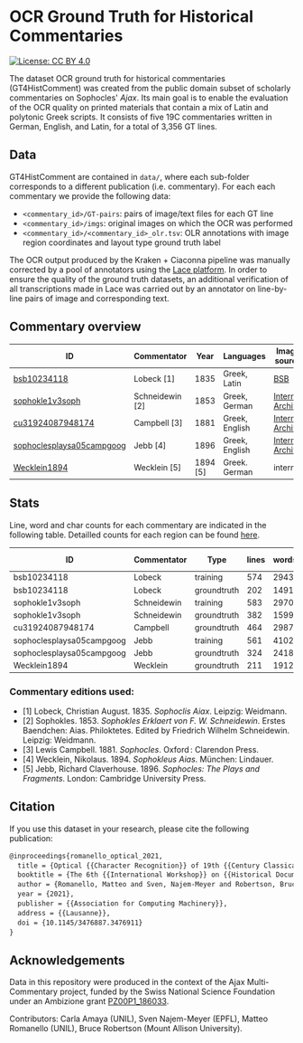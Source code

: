# OCR Ground Truth for Historical Commentaries

[![License: CC BY 4.0](https://img.shields.io/badge/License-CC%20BY%204.0-lightgrey.svg)](https://creativecommons.org/licenses/by/4.0/)

The dataset OCR ground truth for historical commentaries (GT4HistComment) was created from the public domain subset of scholarly commentaries on Sophocles' *Ajax*. Its main goal is to enable the evaluation of the OCR quality on printed materials that contain a mix of Latin and polytonic Greek scripts. It consists of five 19C commentaries written in German, English, and Latin, for a total of 3,356 GT lines.

## Data

GT4HistComment are contained in `data/`, where each sub-folder corresponds to a different publication (i.e. commentary). For each each commentary we provide the following data:
- `<commentary_id>/GT-pairs`: pairs of image/text files for each GT line
- `<commentary_id>/imgs`: original images on which the OCR was performed
- `<commentary_id>/<commentary_id>_olr.tsv`: OLR annotations with image region coordinates and layout type ground truth label

The OCR output produced by the Kraken + Ciaconna pipeline was manually corrected by a pool of annotators using the [Lace platform](https://github.com/brobertson/Lace2/). In order to ensure the quality of the ground truth datasets, an additional verification of all transcriptions made in Lace was carried out by an annotator on line-by-line pairs of image and corresponding text.



## Commentary overview


|        ID     | Commentator     | Year | Languages | Image source | Line example |
|---------------|-----------------|------|-----------|--------------|--------------|
| [bsb10234118](./data/bsb10234118/)   | Lobeck [1]      | 1835 | Greek, Latin |[BSB](http://mdz-nbn-resolving.de/urn:nbn:de:bvb:12-bsb10234118-7)      | ![](data/bsb10234118/GT-pairs/bsb10234118_0096_28.png)|
|[sophokle1v3soph](data/sophokle1v3soph)| Schneidewin [2] | 1853  | Greek, German | [Internet Archive](https://archive.org/details/sophokle1v3soph/page/n49/mode/2up) | ![](data/sophokle1v3soph/GT-pairs/sophokle1v3soph_0140_30.png)|
| [cu31924087948174](./data/cu31924087948174/) | Campbell [3]    | 1881  | Greek, English | [Internet Archive]( https://archive.org/details/cu31924087948174) | ![](data/cu31924087948174/GT-pairs/cu31924087948174_0063_70.png) |
| [sophoclesplaysa05campgoog](./data/sophoclesplaysa05campgoog/) |Jebb [4] | 1896  | Greek, English | [Internet Archive](https://archive.org/details/sophoclesplaysa05campgoog) | ![](data/sophoclesplaysa05campgoog/GT-pairs/sophoclesplaysa05campgoog_0136_55.png) |
| [Wecklein1894](data/Wecklein1894/)  | Wecklein [5]  | 1894 [5] | Greek. German | internal | ![](data/Wecklein1894/GT-pairs/Wecklein1894_0087_6.png) |  

## Stats

Line, word and char counts for each commentary are indicated in the following table. Detailled counts for each region can be found [here](https://docs.google.com/spreadsheets/d/1BxtB38WbB1fFplp5mVncfHPH77Z5Z3dZT_0akFTxr0E/edit?usp=sharing).

| ID  | Commentator | Type | lines | words | all chars | greek chars|
|-------------|-------------|---------------------------|----------------|------|-------|-------|
| bsb10234118 | Lobeck | training |   574   | 2943  | 16081 | 5344  |
| bsb10234118 | Lobeck | groundtruth | 202   | 1491  | 7917  | 2786  |
| sophokle1v3soph | Schneidewin | training |   583   | 2970  | 16112 | 3269  |
| sophokle1v3soph | Schneidewin |   groundtruth        |  382   | 1599  | 8436  | 2191  |
| cu31924087948174 | Campbell    | groundtruth          | 464   | 2987  | 14291 | 3566  |
| sophoclesplaysa05campgoog| Jebb        | training |   561   | 4102  | 19141 | 5314  |
| sophoclesplaysa05campgoog | Jebb | groundtruth | 324   | 2418  | 10986 | 2805  |
| Wecklein1894 | Wecklein | groundtruth |  211   | 1912  | 9556  | 3268  |

### Commentary editions used:

- [1] Lobeck, Christian August. 1835. *Sophoclis Aiax*. Leipzig: Weidmann.
- [2] Sophokles. 1853. *Sophokles Erklaert von F. W. Schneidewin*. Erstes Baendchen: Aias. Philoktetes. Edited by Friedrich Wilhelm Schneidewin. Leipzig: Weidmann.
- [3] Lewis Campbell. 1881. *Sophocles*. Oxford : Clarendon Press.
- [4] Wecklein, Nikolaus. 1894. *Sophokleus Aias*. München: Lindauer.
- [5] Jebb, Richard Claverhouse. 1896. *Sophocles: The Plays and Fragments*. London: Cambridge University Press.

## Citation

If you use this dataset in your research, please cite the following publication:

```latex
@inproceedings{romanello_optical_2021,
  title = {Optical {{Character Recognition}} of 19th {{Century Classical Commentaries}}: The {{Current State}} of {{Affairs}}},
  booktitle = {The 6th {{International Workshop}} on {{Historical Document Imaging}} and {{Processing}} ({{HIP}} '21)},
  author = {Romanello, Matteo and Sven, Najem-Meyer and Robertson, Bruce},
  year = {2021},
  publisher = {{Association for Computing Machinery}},
  address = {{Lausanne}},
  doi = {10.1145/3476887.3476911}
}
```

## Acknowledgements

Data in this repository were produced in the context of the Ajax Multi-Commentary project, funded by the Swiss National Science Foundation under an Ambizione grant [PZ00P1\_186033](http://p3.snf.ch/project-186033).

Contributors: Carla Amaya (UNIL), Sven Najem-Meyer (EPFL), Matteo Romanello (UNIL), Bruce Robertson (Mount Allison University).
